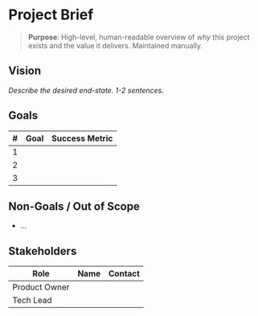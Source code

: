 # Project Brief

> **Purpose**: High-level, human-readable overview of *why* this project exists and the value it delivers. Maintained manually.

## Vision

_Describe the desired end-state. 1-2 sentences._

## Goals

| # | Goal | Success Metric |
|---|------|----------------|
| 1 |  |  |
| 2 |  |  |
| 3 |  |  |

## Non-Goals / Out of Scope

* …

## Stakeholders

| Role | Name | Contact |
|------|------|---------|
| Product Owner |  |  |
| Tech Lead |  |  |

<!-- Last updated: YYYY-MM-DD --> 